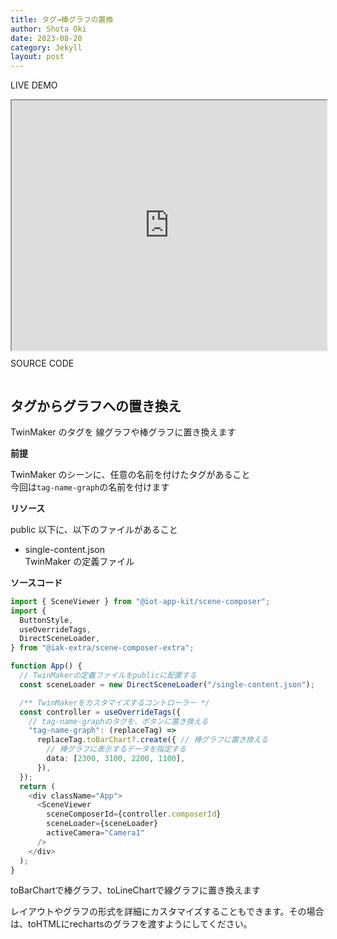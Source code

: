 ```yaml
---
title: タグ→棒グラフの置換
author: Shota Oki
date: 2023-08-20
category: Jekyll
layout: post
---
```



<span class="chip-class">LIVE DEMO</span>

<div style="width: 100%; height: 400px">
  <iframe
    src="https://shotaoki.github.io/iot-app-kit-extra-document/?content=replace-tag-barchart"
    width="100%"
    height="400px"
  ></iframe>
</div>

<span class="chip-class" style="margin-top: 1rem">SOURCE CODE</span>

<pre id="iframe-content-area-barchart"></pre>
<script>
  fetch(
    "https://shotaoki.github.io/iot-app-kit-extra-document/document-page-contents/replace-tag-barchart.txt"
  ).then((r) => {
    r.text().then((data) => {
      document.querySelector("#iframe-content-area-barchart").innerHTML = data.replace("${0}", "replaceTag");
    });
  });
</script>

## タグからグラフへの置き換え

TwinMaker のタグを 線グラフや棒グラフに置き換えます

**前提**

TwinMaker のシーンに、任意の名前を付けたタグがあること  
今回は`tag-name-graph`の名前を付けます

**リソース**

public 以下に、以下のファイルがあること

- single-content.json  
  TwinMaker の定義ファイル

**ソースコード**

```typescript
import { SceneViewer } from "@iot-app-kit/scene-composer";
import {
  ButtonStyle,
  useOverrideTags,
  DirectSceneLoader,
} from "@iak-extra/scene-composer-extra";

function App() {
  // TwinMakerの定義ファイルをpublicに配置する
  const sceneLoader = new DirectSceneLoader("/single-content.json");

  /** TwinMakerをカスタマイズするコントローラー */
  const controller = useOverrideTags({
    // tag-name-graphのタグを、ボタンに置き換える
    "tag-name-graph": (replaceTag) =>
      replaceTag.toBarChart?.create({ // 棒グラフに置き換える
        // 棒グラフに表示するデータを指定する
        data: [2300, 3100, 2200, 1100],
      }),
  });
  return (
    <div className="App">
      <SceneViewer
        sceneComposerId={controller.composerId}
        sceneLoader={sceneLoader}
        activeCamera="Camera1"
      />
    </div>
  );
}
```

toBarChartで棒グラフ、toLineChartで線グラフに置き換えます

レイアウトやグラフの形式を詳細にカスタマイズすることもできます。その場合は、toHTMLにrechartsのグラフを渡すようにしてください。
